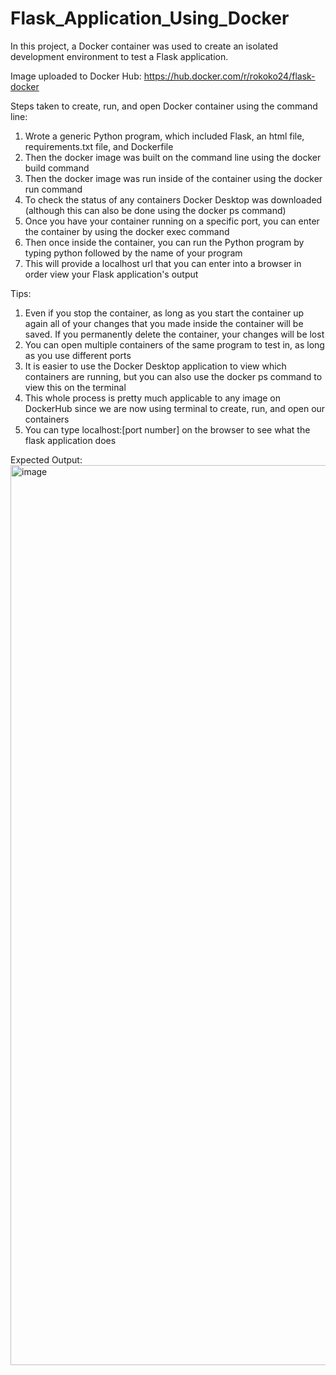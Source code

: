 # Flask_Application_Using_Docker
In this project, a Docker container was used to create an isolated development environment to test a Flask application.

Image uploaded to Docker Hub: https://hub.docker.com/r/rokoko24/flask-docker

Steps taken to create, run, and open Docker container using the command line:
  1. Wrote a generic Python program, which included Flask, an html file, requirements.txt file, and Dockerfile
  3. Then the docker image was built on the command line using the docker build command
  4. Then the docker image was run inside of the container using the docker run command
  5. To check the status of any containers Docker Desktop was downloaded (although this can also be done using the docker ps command)
  6. Once you have your container running on a specific port, you can enter the container by using the docker exec command
  7. Then once inside the container, you can run the Python program by typing python followed by the name of your program
  8. This will provide a localhost url that you can enter into a browser in order view your Flask application's output
  
  Tips:
  1. Even if you stop the container, as long as you start the container up again all of your changes that you made inside the container will be saved. If you permanently delete the container, your changes will be lost
  2. You can open multiple containers of the same program to test in, as long as you use different ports
  3. It is easier to use the Docker Desktop application to view which containers are running, but you can also use the docker ps command to view this on the terminal
  4. This whole process is pretty much applicable to any image on DockerHub since we are now using terminal to create, run, and open our containers
  5. You can type localhost:[port number] on the browser to see what the flask application does

Expected Output:
<img width="1440" alt="image" src="https://user-images.githubusercontent.com/81287555/187007804-0b0e82d6-898a-466f-90d6-7aeeaac36ef8.png">

